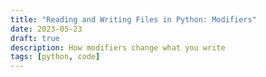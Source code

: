 ```yaml
---
title: "Reading and Writing Files in Python: Modifiers"
date: 2023-05-23
draft: true
description: How modifiers change what you write
tags: [python, code]
---
```


